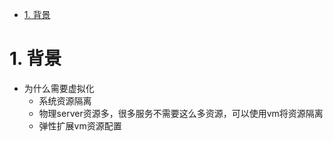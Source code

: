 <!-- TOC -->

- [1. 背景](#1-背景)

<!-- /TOC -->
# 1. 背景
* 为什么需要虚拟化
    * 系统资源隔离
    * 物理server资源多，很多服务不需要这么多资源，可以使用vm将资源隔离
    * 弹性扩展vm资源配置
